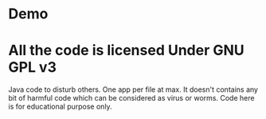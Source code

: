 Demo
====
All the code is licensed Under GNU GPL v3
====

Java code to disturb others. 
One app per file at max.
It doesn't contains any bit of harmful code which can be considered as virus or worms.
Code here is for educational purpose only.